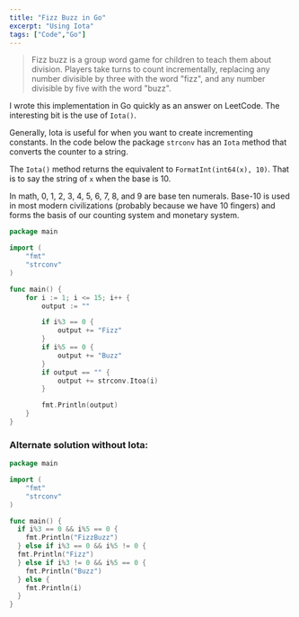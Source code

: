 ```yaml
---
title: "Fizz Buzz in Go"
excerpt: "Using Iota"
tags: ["Code","Go"]
---
```


> Fizz buzz is a group word game for children to teach them about division. Players take turns to count incrementally, replacing any number divisible by three with the word "fizz", and any number divisible by five with the word "buzz".

I wrote this implementation in Go quickly as an answer on LeetCode. The interesting bit is the use of `Iota()`.

Generally, Iota is useful for when you want to create incrementing constants. In the code below the package `strconv` has an `Iota` method that converts the counter to a string.

The `Iota()` method returns the equivalent to `FormatInt(int64(x), 10)`. That is to say the string of `x` when the base is 10.

In math, 0, 1, 2, 3, 4, 5, 6, 7, 8, and 9 are base ten numerals. Base-10 is used in most modern civilizations (probably because we have 10 fingers) and forms the basis of our counting system and monetary system.

```go
package main

import (
	"fmt"
	"strconv"
)

func main() {
	for i := 1; i <= 15; i++ {
		output := ""

		if i%3 == 0 {
			output += "Fizz"
		}
		if i%5 == 0 {
			output += "Buzz"
		}
		if output == "" {
			output += strconv.Itoa(i)
		}

		fmt.Println(output)
	}
}
```
### Alternate solution without Iota:

```go
package main

import (
	"fmt"
	"strconv"
)

func main() {
  if i%3 == 0 && i%5 == 0 {
    fmt.Println("FizzBuzz")
  } else if i%3 == 0 && i%5 != 0 {
  fmt.Println("Fizz")
  } else if i%3 != 0 && i%5 == 0 {
    fmt.Println("Buzz")
  } else {
    fmt.Println(i)
  }
}
```